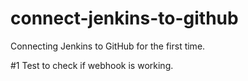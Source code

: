 # connect-jenkins-to-github
Connecting Jenkins to GitHub for the first time.

#1 Test to check if webhook is working.
